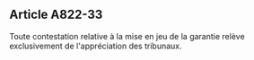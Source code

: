 Article A822-33
----
Toute contestation relative à la mise en jeu de la garantie relève exclusivement
de l'appréciation des tribunaux.
